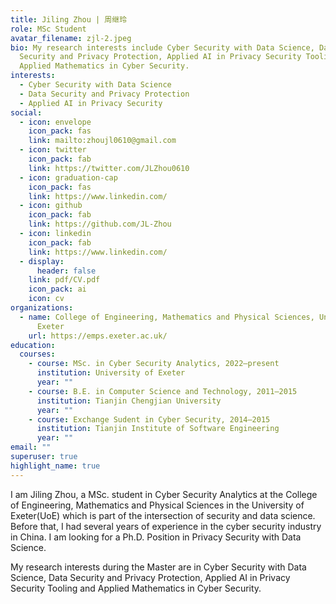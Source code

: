 ```yaml
---
title: Jiling Zhou | 周继玲
role: MSc Student
avatar_filename: zjl-2.jpeg
bio: My research interests include Cyber Security with Data Science, Data
  Security and Privacy Protection, Applied AI in Privacy Security Tooling,
  Applied Mathematics in Cyber Security.
interests:
  - Cyber Security with Data Science
  - Data Security and Privacy Protection
  - Applied AI in Privacy Security
social:
  - icon: envelope
    icon_pack: fas
    link: mailto:zhoujl0610@gmail.com
  - icon: twitter
    icon_pack: fab
    link: https://twitter.com/JLZhou0610
  - icon: graduation-cap
    icon_pack: fas
    link: https://www.linkedin.com/
  - icon: github
    icon_pack: fab
    link: https://github.com/JL-Zhou
  - icon: linkedin
    icon_pack: fab
    link: https://www.linkedin.com/
  - display:
      header: false
    link: pdf/CV.pdf
    icon_pack: ai
    icon: cv
organizations:
  - name: College of Engineering, Mathematics and Physical Sciences, University of
      Exeter
    url: https://emps.exeter.ac.uk/
education:
  courses:
    - course: MSc. in Cyber Security Analytics, 2022–present
      institution: University of Exeter
      year: ""
    - course: B.E. in Computer Science and Technology, 2011–2015
      institution: Tianjin Chengjian University
      year: ""
    - course: Exchange Sudent in Cyber Security, 2014–2015
      institution: Tianjin Institute of Software Engineering
      year: ""
email: ""
superuser: true
highlight_name: true
---
```

I am Jiling Zhou, a MSc. student in Cyber Security Analytics at the College of Engineering, Mathematics and Physical Sciences in the University of Exeter(UoE) which is part of the intersection of security and data science. Before that, I had several years of experience in the cyber security industry in China. I am looking for a Ph.D. Position in Privacy Security with Data Science.

My research interests during the Master are in Cyber Security with Data Science, Data Security and Privacy Protection, Applied AI in Privacy Security Tooling and Applied Mathematics in Cyber Security.